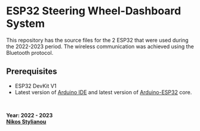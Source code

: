 # ESP32 Steering Wheel-Dashboard System

This repository has the source files for the 2 ESP32 that were used during the 2022-2023 period. The wireless communication was achieved using the Bluetooth protocol.

## Prerequisites

* ESP32 DevKit V1
* Latest version of [Arduino IDE](https://www.arduino.cc/en/software) and latest version of [Arduino-ESP32](https://github.com/espressif/arduino-esp32) core.

<br>

**Year: 2022 - 2023**<br>
**[Nikos Stylianou](https://github.com/nikosstyl)**